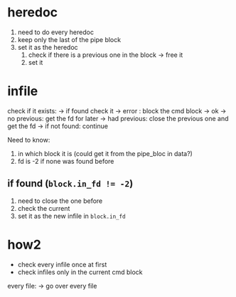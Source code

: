 # heredoc
1. need to do every heredoc
2. keep only the last of the pipe block
3. set it as the heredoc
	1. check if there is a previous one in the block
		-> free it
	2. set it

# infile
check if it exists:
	-> if found check it
		-> error : block the cmd block
		-> ok
			-> no previous: get the fd for later
			-> had previous: close the previous one and get the fd
	-> if not found: continue

Need to know:
1. in which block it is (could get it from the pipe_bloc in data?)
2. fd is -2 if none was found before

## if found (`block.in_fd != -2`)
1. need to close the one before
2. check the current
3. set it as the new infile in `block.in_fd`

# how2
- check every infile once at first
- check infiles only in the current cmd block

every file:
	-> go over every file

